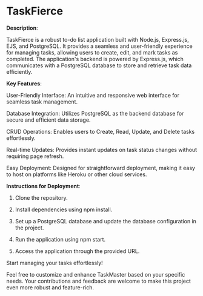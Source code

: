 # TaskFierce

**Description**:

TaskFierce is a robust to-do list application built with Node.js, Express.js, EJS, and PostgreSQL. It provides a seamless and user-friendly experience for managing tasks, allowing users to create, edit, and mark tasks as completed. The application's backend is powered by Express.js, which communicates with a PostgreSQL database to store and retrieve task data efficiently.



**Key Features**:


User-Friendly Interface: An intuitive and responsive web interface for seamless task management.

Database Integration: Utilizes PostgreSQL as the backend database for secure and efficient data storage.

CRUD Operations: Enables users to Create, Read, Update, and Delete tasks effortlessly.

Real-time Updates: Provides instant updates on task status changes without requiring page refresh.

Easy Deployment: Designed for straightforward deployment, making it easy to host on platforms like Heroku or other cloud services.



**Instructions for Deployment**:


1. Clone the repository.

2. Install dependencies using npm install.

3. Set up a PostgreSQL database and update the database configuration in the project.

4. Run the application using npm start.

5. Access the application through the provided URL.

Start managing your tasks effortlessly!




Feel free to customize and enhance TaskMaster based on your specific needs. Your contributions and feedback are welcome to make this project even more robust and feature-rich.
